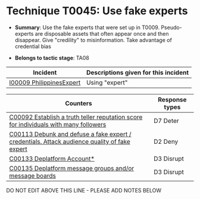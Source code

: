 # Technique T0045: Use fake experts

* **Summary**: Use the fake experts that were set up in T0009. Pseudo-experts are disposable assets that often appear once and then disappear. Give "credility" to misinformation. Take advantage of credential bias

* **Belongs to tactic stage**: TA08


| Incident | Descriptions given for this incident |
| -------- | -------------------- |
| [I00009 PhilippinesExpert](../incidents/I00009.md) | Using "expert" |



| Counters | Response types |
| -------- | -------------- |
| [C00092 Establish a truth teller reputation score for individuals with many followers](../counters/C00092.md) | D7 Deter |
| [C00113 Debunk and defuse a fake expert / credentials. Attack audience quality of fake expert](../counters/C00113.md) | D2 Deny |
| [C00133 Deplatform Account*](../counters/C00133.md) | D3 Disrupt |
| [C00135 Deplatform message groups and/or message boards](../counters/C00135.md) | D3 Disrupt |


DO NOT EDIT ABOVE THIS LINE - PLEASE ADD NOTES BELOW